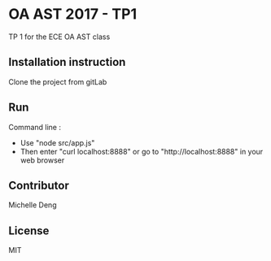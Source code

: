 # OA AST 2017 - TP1

TP 1 for the ECE OA AST class

## Installation instruction 

Clone the project from gitLab

## Run 

Command line : 
* Use "node src/app.js"
* Then enter "curl localhost:8888" or go to "http://localhost:8888" in your web browser 

## Contributor

Michelle Deng

## License 

MIT
